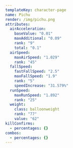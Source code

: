 ```yaml
---
templateKey: character-page
name: Pichu
render: /img/pichu.png
attributes:
  airAcceleration:
    baseValue: "0.01"
    maxAdditional: "0.09"
    rank: "9"
    total: "0.1"
  airSpeed:
    maxAirSpeed: "1.029"
    rank: "45"
  fallSpeed:
    fastFallSpeed: "2.5"
    maxFallSpeed: "1.9"
    rank: "5"
    speedIncrease: "31.579%"
  runSpeed:
    maxRunSpeed: "1.892"
    rank: "25"
  weight:
    class: balloonweight
    rank: "77"
    value: "62"
killConfirms:
  - percentages: {}
combos:
  - percentages: {}
---
```

